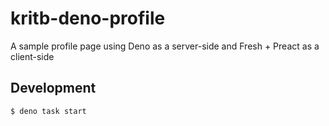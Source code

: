 # kritb-deno-profile
A sample profile page using Deno as a server-side and Fresh + Preact as a client-side

## Development
```shell
$ deno task start
```
